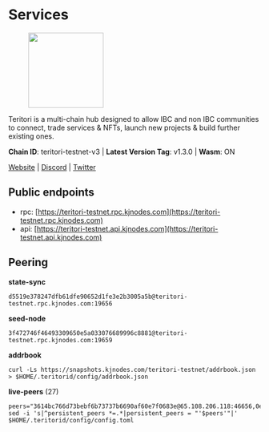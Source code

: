 # Services

<figure><img src="https://raw.githubusercontent.com/kj89/testnet_manuals/main/pingpub/logos/teritori.png" width="150" alt=""><figcaption></figcaption></figure>

Teritori is a multi-chain hub designed to allow IBC and non IBC communities  to connect, trade services & NFTs, launch new projects & build further existing ones.

**Chain ID**: teritori-testnet-v3 | **Latest Version Tag**: v1.3.0 | **Wasm**: ON

[Website](https://teritori.com) | [Discord](https://discord.gg/teritori) | [Twitter](https://twitter.com/TeritoriNetwork)


## Public endpoints

* rpc: [https://teritori-testnet.rpc.kjnodes.com](https://teritori-testnet.rpc.kjnodes.com)
* api: [https://teritori-testnet.api.kjnodes.com](https://teritori-testnet.api.kjnodes.com)

## Peering

**state-sync**

```
d5519e378247dfb61dfe90652d1fe3e2b3005a5b@teritori-testnet.rpc.kjnodes.com:19656
```

**seed-node**

```
3f472746f46493309650e5a033076689996c8881@teritori-testnet.rpc.kjnodes.com:19659
```

**addrbook**
```
curl -Ls https://snapshots.kjnodes.com/teritori-testnet/addrbook.json > $HOME/.teritorid/config/addrbook.json
```

**live-peers** (27)
```
peers="3614bc766d73bebf6b73737b6690af60e7f0683e@65.108.206.118:46656,0e51ebd10636b48b69625677a5154b839ff3f557@65.108.43.116:56107,e1b331c1f3cba509960c65d6c6bc9b49532bcbaa@65.109.85.170:27656,ba34ddc9728cb20c050c189c8d7c38fc50428091@64.20.52.2:20026,d5519e378247dfb61dfe90652d1fe3e2b3005a5b@65.109.68.190:19656,c89ecc57dc30addb7e9032684916725c25b2a6c5@162.55.103.44:26656,0d19829b0dd1fc324cfde1f7bc15860c896b7ac1@65.108.121.240:27656,ac94097daec8a32d4ed3f074f26f214cedfbb541@85.173.112.154:26656,69012ce642095e15f588ddb154327633bb2ecb9c@65.109.39.223:26656,d888e05bac5209df36bdeef3497c00c96367a04f@195.201.231.163:26656,ec0c58dbfe67a12ea16951134e29a6566ac05add@185.217.125.98:26656,3c2e89cd8498b369ada6456f07f7519a41b4c543@185.100.232.77:21096,ccc59b8a55f9c6e7a24bd693e2796f781ea3a670@65.108.227.133:27656,483a27bdec490f817f1ee819117c70e5f5e6a672@65.109.90.33:15956,e1c50c477202e2f37643d044a6cde3c913f42230@65.108.71.92:54256,d590ca2f08c6793516c4923c0a62075c57f64b59@135.181.206.223:26656,5ae1012f9b0f4672d8152de903d115dd2f1a3ee3@65.21.170.3:27656,625b814af9f535b91a92727138838fde0174faff@65.108.124.172:27656,e78cee0e46927e483212e0313a35da6cc9151ed5@65.109.28.219:15956,7c6deaf1249610bf058f8f2127e0aa6241faa837@65.108.238.217:11054,53f69cd52a4b633179b9e762cf8d51f6696a27f6@51.159.141.148:26656,31413c99357d0cfc48a46767ade171db2ea0205e@135.181.138.160:46656,6a94690aa76f7ffbfa1ee93c50dddfb571f159b6@5.189.130.43:19656,c56b132be41b247c9f8fa1f2addaca57f9946e29@75.119.159.159:44656,bf100c1b6b44a6e96ab5691f3023cec3c27747fd@144.126.142.78:46656,15dd94f68c450da2c3b7c60b6364e3dce6f0cbf2@185.193.66.68:26641,356fbd3263e387bea0528ac4bbbc89a83d52e9fa@65.21.134.202:26736"
sed -i 's|^persistent_peers *=.*|persistent_peers = "'$peers'"|' $HOME/.teritorid/config/config.toml
```
